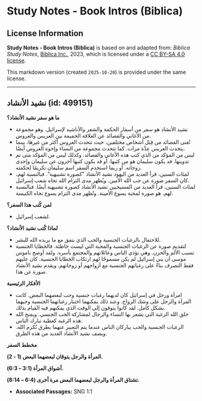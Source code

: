 # Study Notes - Book Intros (Biblica)

## License Information

**Study Notes - Book Intros (Biblica)** is based on and adapted from: _Biblica Study Notes_, [Biblica Inc.](https://www.biblica.com/), 2023, which is licensed under a [CC BY-SA 4.0 license](https://creativecommons.org/licenses/by-sa/4.0/legalcode.en).

This markdown version (created `2025-10-20`) is provided under the same license.



--------------------------------

## نشيد الأنشاد (id: 499151)

**ما هو سفر نشيد الأنشاد؟**

* نشيد الأنشاد هو سفر من أسفار الحكمة والشعر والأناشيد لإسرائيل. وهو مجموعة من الأغاني والقصائد عن العلاقة الحميمة بين العريس والعروس.
* تُغنى القصائد من قِبَل أشخاص مختلفين، حيث تتحدث العروس أكثر من غيرها، بينما يتحدث العريس عِدَّة مرات. كما تتحدث مجموعة من النساء وإخوة العروس أيضًا.
* ليس من المؤكد من الذي كتب هذه الأغاني والقصائد. وكذلك ليس من المؤكد متى تم تدوينها. قد يكون سليمان هو من كتبها. أو قد يكون كتبها آخرون عن سليمان وإحدى زوجاته. أو ربما استخدم السفر اسم سليمان تكريمًا لحكمته.
* لمئات السنين، قرأ العديد من اليهود نشيد الأنشاد "كصورة تشبيهية". فبالنسبة لهم، كان السفر صورة عن حب الله الأمين. ويُظهر مدى التزام الله تجاه شعب إسرائيل.
* لمئات السنين، قرأ العديد من المسيحيين نشيد الأنشاد كصورة تشبيهية أيضًا. فبالنسبة لهم، هو صورة لمحبة يسوع الأمينة. وتُظهر مدى التزام يسوع تجاه الكنيسة.

**لمن كُتب هذا السفر؟**

* لشعب إسرائيل.

**لماذا كُتب نشيد الأنشاد؟**

* للاحتفال بالرغبات الجنسية والحب الذي يتفق مع ما يريده الله للبشر.
* لتقديم صورة عن الرغبات الجنسية والمحبة التي ليست خاطئة. فالخطايا الجنسية تسبب الألم والحزن. وهي تؤذي الناس وعائلاتهم والمجتمع بأسره. ولقد أوضح ناموس موسى أن بني إسرائيل لم يكن مسموحًا لهم ارتكاب الخطايا الجنسية. كان عليهم فقط التصرف بناءً على رغباتهم الجنسية مع أزواجهم أو زوجاتهم. ويقدم نشيد الأنشاد صورة عن هذا.

**الأفكار الرئيسية**

* امرأة ورجل في إسرائيل كان لديهما رغبات جنسية وحب لبعضهما البعض. كانت المرأة والرجل على وشك الزواج. وعند ذلك يمكنهما اختبار رغباتهما الجنسية وحبهما بشكل كامل. لقد كانوا يتوقون إلى الوقت الذي يمكنهم فيه القيام بذلك.
* خلق الله الرغبة التي يشعر بها النساء والرجال لمشاركة الحب الجنسي. ويمنح الله هذه الرغبة كعطية تبارك الناس.
* الرغبات الجنسية والحب يباركان الناس عندما يتم التعبير عنهما بطرق تُكرم الله. ويصف نشيد الأنشاد العديد من هذه الطرق.

**مخطط السفر**

**المرأة والرجل يتوقان لبعضهما البعض (1 \- 2\).**

**أشواق المرأة (3:1 – 6:3\).**

**تشتاق المرأة والرجل لبعضهما البعض مرة أخرى (6:4 – 8:14\).**

* **Associated Passages:** SNG 1:1

